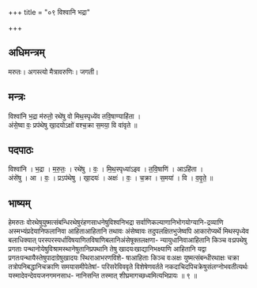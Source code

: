 +++
title = "०९ विश्वानि भद्रा"

+++
## अधिमन्त्रम्
मरुतः। अगस्त्यो मैत्रावरुणिः। जगती।

## मन्त्रः
विश्वा॑नि भ॒द्रा म॑रुतो॒ रथे॑षु वो मिथ॒स्पृध्ये॑व तवि॒षाण्याहि॑ता ।  
अंसे॒ष्वा वः॒ प्रप॑थेषु खा॒दयोऽक्षो॑ वश्च॒क्रा स॒मया॒ वि वा॑वृते ॥

## पदपाठः
विश्वा॑नि । भ॒द्रा । म॒रु॒तः॒ । रथे॑षु । वः॒ । मि॒थ॒स्पृध्या॑ऽइव । त॒वि॒षाणि॑ । आऽहि॑ता ।  
अंसे॑षु । आ । वः॒ । प्रऽप॑थेषु । खा॒दयः॑ । अक्षः॑ । वः॒ । च॒क्रा । स॒मया॑ । वि । व॒वृ॒ते॒ ॥

## भाष्यम्
हेमरुतः वोरथेषुयुष्मत्संबन्धिरथेषुरंहणसाधनेषुविश्वनिभद्रा सर्वाणिकल्याणानिभोगयोग्यानि-द्रव्याणि अस्मभ्यंप्रदेयानिफलानिवा आहिताआहितानि तथावः अंसेष्वावः तदुपलक्षितभुजेष्वपि आकारोप्यर्थे मिथस्पृध्येव बलाधिक्यात् परस्परस्पर्धाविषयाणितविषाणिबलानिअंसेषूक्तलक्षणा- न्यायुधानिवाआहितानि किञ्च वःप्रपथेषु प्रगताः पन्थानोयेषुविश्रामस्थानेषुतानिप्रपथानि तेषु खादयःखाद्यानिभक्ष्याणि आहितानि यद्वा प्रगतःपन्थायैस्तेषुपादाग्रेषुखादयः स्थिराआभरणविशे- षाआहिताः किञ्च वःअक्षः युष्मत्संबन्धीरथाक्षः चक्रा तत्रोपनिबद्धानिचक्राणि समयासमीपेतेषां- परिसरेविववृते विशेषेणवर्तते नकदाचिदपिचक्रेषुसंलग्नोभवतीत्यर्थः यस्मादेवन्देवयजनगमनसाध- नानिसन्ति तस्मात् शीघ्रमागच्छध्वमित्यभिप्रायः ॥ ९ ॥